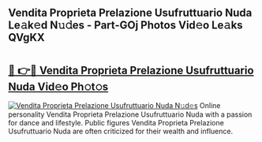 ## Vendita Proprieta Prelazione Usufruttuario Nuda Le𝚊k𝚎d N𝚞𝚍es - Part-GOj Photos Vid𝚎o Le𝚊ks QVgKX

# <h2><a href="http://fbbu4o.evod.top/?m=Vendita+Proprieta+Prelazione+Usufruttuario+Nuda">🔗 👉🔴 Vendita Proprieta Prelazione Usufruttuario Nuda Vid𝚎o Ph𝚘t𝚘s</a></h2>

[![Vendita Proprieta Prelazione Usufruttuario Nuda N𝚞d𝚎s](https://i.imgur.com/8V9OHl7.gif)](http://fbbu4o.evod.top/?m=Vendita+Proprieta+Prelazione+Usufruttuario+Nuda)
Online personality Vendita Proprieta Prelazione Usufruttuario Nuda with a passion for dance and lifestyle. Public figures Vendita Proprieta Prelazione Usufruttuario Nuda are often criticized for their wealth and influence. 
